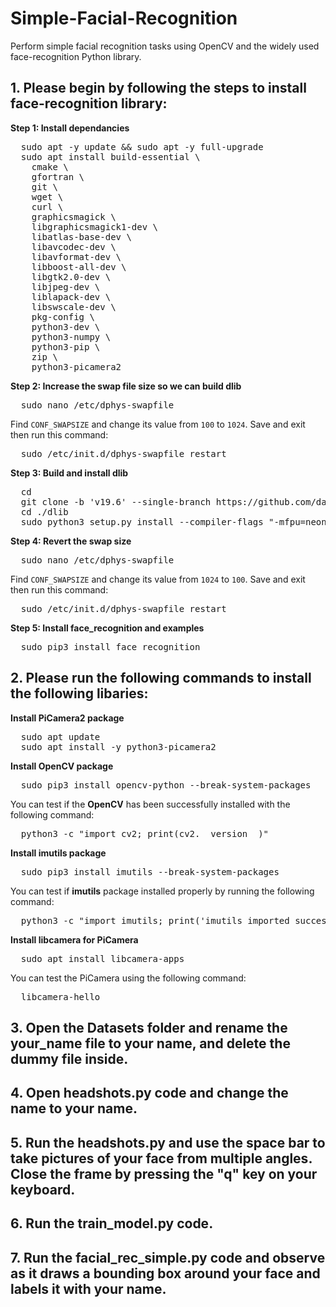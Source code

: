 # Simple-Facial-Recognition
Perform simple facial recognition tasks using OpenCV and the widely used face-recognition Python library. 

## 1. Please begin by following the steps to install face-recognition library: 

**Step 1: Install dependancies**

<pre>
  sudo apt -y update && sudo apt -y full-upgrade
  sudo apt install build-essential \
    cmake \
    gfortran \
    git \
    wget \
    curl \
    graphicsmagick \
    libgraphicsmagick1-dev \
    libatlas-base-dev \
    libavcodec-dev \
    libavformat-dev \
    libboost-all-dev \
    libgtk2.0-dev \
    libjpeg-dev \
    liblapack-dev \
    libswscale-dev \
    pkg-config \
    python3-dev \
    python3-numpy \
    python3-pip \
    zip \
    python3-picamera2
</pre>

**Step 2: Increase the swap file size so we can build dlib**

<pre>
  sudo nano /etc/dphys-swapfile
</pre>

Find `CONF_SWAPSIZE` and change its value from `100` to `1024`. Save and exit then run this command:

<pre>
  sudo /etc/init.d/dphys-swapfile restart
</pre>

**Step 3: Build and install dlib**
<pre>
  cd
  git clone -b 'v19.6' --single-branch https://github.com/davisking/dlib.git
  cd ./dlib
  sudo python3 setup.py install --compiler-flags "-mfpu=neon"
</pre>

**Step 4: Revert the swap size**
<pre>
  sudo nano /etc/dphys-swapfile
</pre>
Find `CONF_SWAPSIZE` and change its value from `1024` to `100`. Save and exit then run this command:

<pre>
  sudo /etc/init.d/dphys-swapfile restart
</pre>

**Step 5: Install face_recognition and examples**

<pre>
  sudo pip3 install face_recognition
</pre>

## 2. Please run the following commands to install the following libaries: 

**Install PiCamera2 package**

<pre>
  sudo apt update
  sudo apt install -y python3-picamera2
</pre>  


**Install OpenCV package**

<pre>
  sudo pip3 install opencv-python --break-system-packages
</pre>

You can test if the **OpenCV** has been successfully installed with the following command: 

<pre>
  python3 -c "import cv2; print(cv2.__version__)"
</pre>

**Install imutils package**
<pre>
  sudo pip3 install imutils --break-system-packages
</pre>

You can test if **imutils** package installed properly by running the following command: 

<pre>
  python3 -c "import imutils; print('imutils imported successfully')"
</pre>

**Install libcamera for PiCamera**

<pre>
  sudo apt install libcamera-apps
</pre>

You can test the PiCamera using the following command:

<pre>
  libcamera-hello
</pre>

## 3. Open the **Datasets** folder and rename the **your_name** file to your name, and **delete** the dummy file inside. 

## 4. Open **headshots.py** code and change the name to your name.

## 5. Run the **headshots.py** and use the **space** bar to take pictures of your face from multiple angles. Close the frame by pressing the **"q"** key on your keyboard.

## 6. Run the train_model.py code.

## 7. Run the facial_rec_simple.py code and observe as it draws a bounding box around your face and labels it with your name. 
